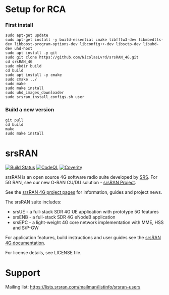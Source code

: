 Setup for RCA
======
### First install
```
sudo apt-get update
sudo apt-get install -y build-essential cmake libfftw3-dev libmbedtls-dev libboost-program-options-dev libconfig++-dev libsctp-dev libuhd-dev uhd-host
sudo apt install -y git
sudo git clone https://github.com/NicolasLvrd/srsRAN_4G.git
cd srsRAN_4G
sudo mkdir build
cd build
sudo apt install -y cmake
sudo cmake ../
sudo make
sudo make install
sudo uhd_images_downloader
sudo srsran_install_configs.sh user
```

### Build a new version
```
git pull
cd build
make
sudo make install
```

srsRAN
======

[![Build Status](https://github.com/srsran/srsRAN_4G/actions/workflows/ccpp.yml/badge.svg?branch=master)](https://github.com/srsran/srsRAN_4G/actions/workflows/ccpp.yml)
[![CodeQL](https://github.com/srsran/srsRAN_4G/actions/workflows/codeql.yml/badge.svg?branch=master)](https://github.com/srsran/srsRAN_4G/actions/workflows/codeql.yml)
[![Coverity](https://scan.coverity.com/projects/28268/badge.svg)](https://scan.coverity.com/projects/srsran_4g_agpl)

srsRAN is an open source 4G software radio suite developed by [SRS](http://www.srs.io). For 5G RAN, see our new O-RAN CU/DU solution - [srsRAN Project](https://www.github.com/srsran/srsran_project).

See the [srsRAN 4G project pages](https://www.srsran.com) for information, guides and project news.

The srsRAN suite includes:
  * srsUE - a full-stack SDR 4G UE application with prototype 5G features
  * srsENB - a full-stack SDR 4G eNodeB application
  * srsEPC - a light-weight 4G core network implementation with MME, HSS and S/P-GW

For application features, build instructions and user guides see the [srsRAN 4G documentation](https://docs.srsran.com/projects/4g/).

For license details, see LICENSE file.

Support
=======

Mailing list: https://lists.srsran.com/mailman/listinfo/srsran-users

